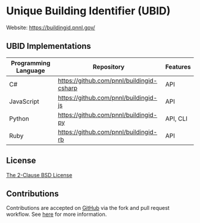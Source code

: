 # Unique Building Identifier (UBID)

Website: https://buildingid.pnnl.gov/

## UBID Implementations

| Programming Language | Repository | Features |
|-|-|-|
| C# | https://github.com/pnnl/buildingid-csharp | API |
| JavaScript | https://github.com/pnnl/buildingid-js | API |
| Python | https://github.com/pnnl/buildingid-py | API, CLI |
| Ruby | https://github.com/pnnl/buildingid-rb | API |

## License

[The 2-Clause BSD License](https://opensource.org/licenses/BSD-2-Clause)

## Contributions

Contributions are accepted on [GitHub](https://github.com/) via the fork and pull request workflow.
See [here](https://help.github.com/articles/using-pull-requests/) for more information.
